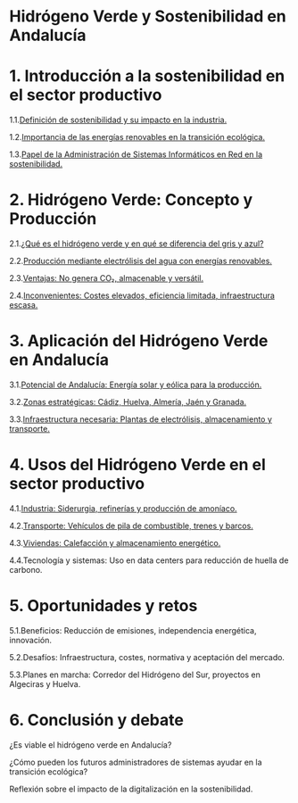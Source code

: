 # Hidrógeno Verde y Sostenibilidad en Andalucía

# 1. Introducción a la sostenibilidad en el sector productivo

1.1.[Definición de sostenibilidad y su impacto en la industria.](1_1.md)

1.2.[Importancia de las energías renovables en la transición ecológica.](1_2.md)

1.3.[Papel de la Administración de Sistemas Informáticos en Red en la sostenibilidad.](1_3.md)

# 2. Hidrógeno Verde: Concepto y Producción

2.1.[¿Qué es el hidrógeno verde y en qué se diferencia del gris y azul?](2_1.md)

2.2.[Producción mediante electrólisis del agua con energías renovables.](2_2.md)

2.3.[Ventajas: No genera CO₂, almacenable y versátil.](2_3.md)

2.4.[Inconvenientes: Costes elevados, eficiencia limitada, infraestructura escasa.](2_4.md)

# 3. Aplicación del Hidrógeno Verde en Andalucía

3.1.[Potencial de Andalucía: Energía solar y eólica para la producción.](3_1.md)

3.2.[Zonas estratégicas: Cádiz, Huelva, Almería, Jaén y Granada.](3_2.md)

3.3.[Infraestructura necesaria: Plantas de electrólisis, almacenamiento y transporte.](3_3.md)

# 4. Usos del Hidrógeno Verde en el sector productivo

4.1.[Industria: Siderurgia, refinerías y producción de amoníaco.](4_1.md)

4.2.[Transporte: Vehículos de pila de combustible, trenes y barcos.](4_2.md)

4.3.[Viviendas: Calefacción y almacenamiento energético.](4_3.md)

4.4.Tecnología y sistemas: Uso en data centers para reducción de huella de carbono.

# 5. Oportunidades y retos

5.1.Beneficios: Reducción de emisiones, independencia energética, innovación.

5.2.Desafíos: Infraestructura, costes, normativa y aceptación del mercado.

5.3.Planes en marcha: Corredor del Hidrógeno del Sur, proyectos en Algeciras y Huelva.

# 6. Conclusión y debate

¿Es viable el hidrógeno verde en Andalucía?

¿Cómo pueden los futuros administradores de sistemas ayudar en la transición ecológica?

Reflexión sobre el impacto de la digitalización en la sostenibilidad.
